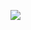 ![](https://user-images.githubusercontent.com/2719004/47241026-387d9e80-d3b8-11e8-92b3-816d52c1d9eb.png)
